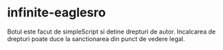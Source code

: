 # infinite-eaglesro
Botul este facut de simpleScript si detine drepturi de autor.
Incalcarea de drepturi poate duce la sanctionarea din punct de vedere legal.
